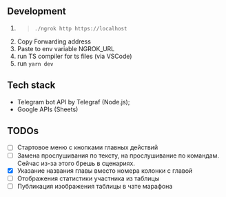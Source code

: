 ## Development

1. > `./ngrok http https://localhost`
2. Copy Forwarding address
3. Paste to env variable NGROK_URL
4. run TS compiler for ts files (via VSCode)
5. run `yarn dev` 

## Tech stack

- Telegram bot API by Telegraf (Node.js);
- Google APIs (Sheets)

## TODOs

- [ ] Стартовое меню с кнопками главных действий
- [ ] Замена прослушивания по тексту, на прослушивание по командам. Сейчас из-за этого брешь в сценариях.
- [x] Указание названия главы вместо номера колонки с главой
- [ ] Отображения статистики участника из таблицы
- [ ] Публикация изображения таблицы в чате марафона
